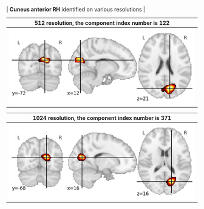 


| **Cuneus anterior RH** identified on various resolutions |

| 512 resolution, the component index number is 122|  
|:---:|  
| ![Component 512](../512/final/122.jpg "From component 512: Cuneus anterior RH") |

| 1024 resolution, the component index number is 371|  
|:---:|  
| ![Component 1024](../1024/final/371.jpg "From component 1024: Cuneus anterior RH") |